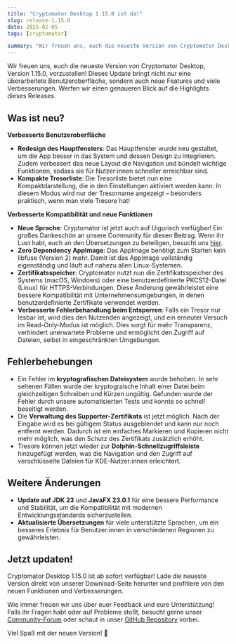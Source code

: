```yaml
---
title: "Cryptomator Desktop 1.15.0 ist da!"
slug: release-1.15.0
date: 2025-02-05
tags: [cryptomator]

summary: "Wir freuen uns, euch die neueste Version von Cryptomator Desktop, Version 1.15.0, vorzustellen! Dieses Update bringt nicht nur eine überarbeitete Benutzeroberfläche, sondern auch neue Features und viele Verbesserungen."
---
```

Wir freuen uns, euch die neueste Version von Cryptomator Desktop, Version 1.15.0, vorzustellen! Dieses Update bringt nicht nur eine überarbeitete Benutzeroberfläche, sondern auch neue Features und viele Verbesserungen. Werfen wir einen genaueren Blick auf die Highlights dieses Releases.

## Was ist neu?

**Verbesserte Benutzeroberfläche**

- **Redesign des Hauptfensters**: Das Hauptfenster wurde neu gestaltet, um die App besser in das System und dessen Design zu integrieren. Zudem verbessert das neue Layout die Navigation und bündelt wichtige Funktionen, sodass sie für Nutzer:innen schneller erreichbar sind.
- **Kompakte Tresorliste**: Die Tresorliste bietet nun eine Kompaktdarstellung, die in den Einstellungen aktiviert werden kann. In diesem Modus wird nur der Tresorname angezeigt – besonders praktisch, wenn man viele Tresore hat!

**Verbesserte Kompatibilität und neue Funktionen**

- **Neue Sprache**: Cryptomator ist jetzt auch auf Uigurisch verfügbar! Ein großes Dankeschön an unsere Community für diesen Beitrag. Wenn ihr Lust habt, euch an den Übersetzungen zu beteiligen, besucht uns [hier](https://translate.cryptomator.org). 
- **Zero Dependency AppImage**: Das AppImage benötigt zum Starten kein libfuse (Version 2) mehr. Damit ist das AppImage vollständig eigenständig und läuft auf nahezu allen Linux-Systemen.
- **Zertifikatsspeicher**: Cryptomator nutzt nun die Zertifikatsspeicher des Systems (macOS, Windows) oder eine benutzerdefinierte PKCS12-Datei (Linux) für HTTPS-Verbindungen. Diese Änderung gewährleistet eine bessere Kompatibilität mit Unternehmensumgebungen, in denen benutzerdefinierte Zertifikate verwendet werden.
- **Verbesserte Fehlerbehandlung beim Entsperren**: Falls ein Tresor nur lesbar ist, wird dies den Nutzenden angezeigt, und ein erneuter Versuch im Read-Only-Modus ist möglich. Dies sorgt für mehr Transparenz, verhindert unerwartete Probleme und ermöglicht den Zugriff auf Dateien, selbst in eingeschränkten Umgebungen.


## Fehlerbehebungen

- Ein Fehler im **kryptografischen Dateisystem** wurde behoben. In sehr seltenen Fällen wurde der kryptograische Inhalt einer Datei beim gleichzeitigen Schreiben und Kürzen ungültig. Gefunden wurde der Fehler durch unsere automatisierten Tests und konnte so schnell beseitigt werden.
- Die **Verwaltung des Supporter-Zertifikats** ist jetzt möglich. Nach der Eingabe wird es bei gültigem Status ausgeblendet und kann nur noch entfernt werden. Dadurch ist ein einfaches Markieren und Kopieren nicht mehr möglich, was den Schutz des Zertifikats zusätzlich erhöht.
- Tresore können jetzt wieder zur **Dolphin-Schnellzugriffsleiste** hinzugefügt werden, was die Navigation und den Zugriff auf verschlüsselte Dateien für KDE-Nutzer:innen erleichtert.

## Weitere Änderungen

- **Update auf JDK 23** und **JavaFX 23.0.1** für eine bessere Performance und Stabilität, um die Kompatibilität mit modernen Entwicklungsstandards sicherzustellen.
- **Aktualisierte Übersetzungen** für viele unterstützte Sprachen, um ein besseres Erlebnis für Benutzer:innen in verschiedenen Regionen zu gewährleisten.

## Jetzt updaten!

Cryptomator Desktop 1.15.0 ist ab sofort verfügbar! Lade die neueste Version direkt von unserer Download-Seite herunter und profitiere von den neuen Funktionen und Verbesserungen.

Wie immer freuen wir uns über euer Feedback und eure Unterstützung! Falls ihr Fragen habt oder auf Probleme stoßt, besucht gerne unser [Community-Forum](https://community.cryptomator.org/) oder schaut in unser [GitHub Repository](https://github.com/cryptomator/cryptomator/releases/tag/1.15.0) vorbei.

Viel Spaß mit der neuen Version! 🎉
